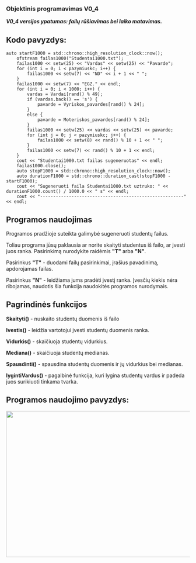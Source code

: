<h3>Objektinis programavimas V0_4</h3>
<p><b><i>V0_4 versijos ypatumas: failų rūšiavimas bei laiko matavimas.</i></b></p>
<h2>Kodo pavyzdys:</h2>
<code>auto startF1000 = std::chrono::high_resolution_clock::now();
    ofstream failas1000("Studentai1000.txt");
    failas1000 << setw(25) << "Vardas" << setw(25) << "Pavarde";
    for (int i = 0; i < pazymiuskc; i++) {
        failas1000 << setw(7) << "ND" << i + 1 << " ";
    }
    failas1000 << setw(7) << "EGZ." << endl;
    for (int i = 0; i < 1000; i++) {
        vardas = Vardai[rand() % 49];
        if (vardas.back() == 's') {
            pavarde = Vyriskos_pavardes[rand() % 24];
        }
        else {
            pavarde = Moteriskos_pavardes[rand() % 24];
        }
        failas1000 << setw(25) << vardas << setw(25) << pavarde;
        for (int j = 0; j < pazymiuskc; j++) {
            failas1000 << setw(8) << rand() % 10 + 1 << " ";
        }
        failas1000 << setw(7) << rand() % 10 + 1 << endl;
    }
    cout << "Studentai1000.txt failas sugeneruotas" << endl;
    failas1000.close();
    auto stopF1000 = std::chrono::high_resolution_clock::now();
    auto durationF1000 = std::chrono::duration_cast<std::chrono::milliseconds>(stopF1000 - startF1000);
    cout << "Sugeneruoti faila Studentai1000.txt uztruko: " << durationF1000.count() / 1000.0 << " s" << endl;
    cout << "-------------------------------------------------------" << endl;</code>
<h2>Programos naudojimas</h2>
    <p>Programos pradžioje suteikta galimybė sugeneruoti studentų failus.</p>
    <p>Toliau programa jūsų paklausia ar norite skaityti studentus iš failo, ar įvesti juos ranka. Pasirinkimą nurodykite raidėmis <b>"T"</b> arba <b>"N"</b>.</p>
    <p>Pasirinkus <b>"T"</b> - duodami failų pasirinkimai, įrašius pavadinimą, apdorojamas failas.</p>
    <p>Pasirinkus <b>"N"</b> - leidžiama jums pradėti įvestį ranka. Įvesčių kiekis nėra ribojamas, naudotis šia funkcija naudokitės programos nurodymais.</p>
<h2>Pagrindinės funkcijos </h2>
    <p><b>Skaityti()</b> - nuskaito studentų duomenis iš failo</p>
    <p><b>Ivestis()</b> - leidžia vartotojui įvesti studentų duomenis ranka.</p>
    <p><b>Vidurkis()</b> - skaičiuoja studentų vidurkius.</p>
    <p><b>Mediana()</b> - skaičiuoja studentų medianas.</p>
    <p><b>Spausdinti()</b> - spausdina studentų duomenis ir jų vidurkius bei medianas.</p>
    <p><b>lygintiVardus()</b> - pagalbinė funkcija, kuri lygina studentų vardus ir padeda juos surikiuoti tinkama tvarka.</p>
<h2>Programos naudojimo pavyzdys:</h2>
<img src="https://user-images.githubusercontent.com/116721418/225136264-a91244b4-cfee-4a61-bd5f-0bdd5a597343.png" width="700" height="400">
